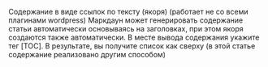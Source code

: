 Содержание в виде ссылок по тексту (якоря) (работает не со всеми плагинами wordpress)
Маркдаун может генерировать содержание статьи автоматически основываясь на заголовках, при этом якоря создаются также автоматически. В месте вывода содержания укажите тег [TOC]. В результате, вы получите список как сверху (в этой статье содержание реализовано другим способом)
